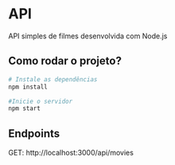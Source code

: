 # API  

API simples de filmes desenvolvida com Node.js

## Como rodar o projeto?

```bash
# Instale as dependências
npm install

#Inicie o servidor
npm start
```
## Endpoints 
GET: http://localhost:3000/api/movies   
